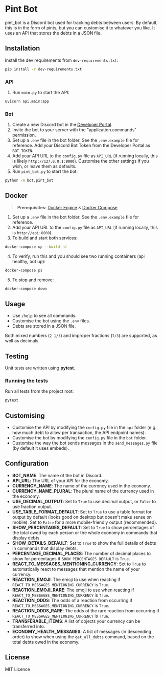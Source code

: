 # Pint Bot
pint_bot is a Discord bot used for tracking debts between users. By default, this is in the form of pints, but you can customise it to whatever you like. It uses an API that stores the debts in a JSON file.

## Installation
Install the dev requirements from `dev-requirements.txt`:
```bash
pip install -r dev-requirements.txt
```

### API
1. Run `main.py` to start the API:
```bash
uvicorn api.main:app
```

### Bot
1. Create a new Discord bot in the [Developer Portal](https://discord.com/developers/applications).
2. Invite the bot to your server with the "application.commands" permission.
3. Set up a `.env` file in the bot folder. See the `.env.example` file for reference. Add your Discord Bot Token from the Developer Portal as `BOT_TOKEN`.
4. Add your API URL to the `config.py` file as `API_URL` (if running locally, this is likely `http://127.0.0.1:8000`). Customise the other settings if you wish, or leave them as defaults.
5. Run `pint_bot.py` to start the bot:
```bash
python -m bot.pint_bot
```

## Docker
> **Prerequisites:** [Docker Engine](https://docs.docker.com/engine/) & [Docker Compose](https://docs.docker.com/compose/)
1. Set up a `.env` file in the bot folder. See the `.env.example` file for reference.
2. Add your API URL to the `config.py` file as `API_URL` (if running locally, this is `http://api:8000`).
3. To build and start both services:
```bash
docker-compose up --build -d
```
4. To verify, run this and you should see two running containers (api healthy, bot up):
```bash
docker-compose ps
```
5. To stop and remove:
```bash
docker-compose down
```

## Usage
- Use `/help` to see all commands.
- Customise the bot using the `.env` files.
- Debts are stored in a JSON file.

Both mixed numbers (`2 1/3`) and improper fractions (`7/3`) are supported, as well as decimals.

## Testing
Unit tests are written using **pytest**.

### Running the tests
Run all tests from the project root:
```bash
pytest
```

## Customising
- Customise the API by modifying the `config.py` file in the `api` folder (e.g., how much debt to allow per transaction, the API endpoint names).
- Customise the bot by modifying the `config.py` file in the `bot` folder.
- Customise the way the bot sends messages in the `send_messages.py` file (by default it uses embeds).

## Configuration
- **BOT_NAME**: The name of the bot in Discord.
- **API_URL**: The URL of your API for the economy.
- **CURRENCY_NAME**: The name of the currency used in the economy.
- **CURRENCY_NAME_PLURAL**: The plural name of the currency used in the economy.
- **USE_DECIMAL_OUTPUT**: Set to `True` to use decimal output, or `False` to use fraction output.
- **USE_TABLE_FORMAT_DEFAULT**: Set to `True` to use a table format for output by default (looks good on desktop but doesn't make sense on mobile). Set to `False` for a more mobile-friendly output (recommended).
- **SHOW_PERCENTAGES_DEFAULT**: Set to `True` to show percentages of the total owed by each person or the whole economy in commands that display debts.
- **SHOW_DETAILS_DEFAULT**: Set to `True` to show the full details of debts in commands that display debts.
- **PERCENTAGE_DECIMAL_PLACES**: The number of decimal places to show for percentages if `SHOW_PERCENTAGES_DEFAULT` is `True`.
- **REACT_TO_MESSAGES_MENTIONING_CURRENCY**: Set to `True` to automatically react to messages that mention the name of your currency.
- **REACTION_EMOJI**: The emoji to use when reacting if `REACT_TO_MESSAGES_MENTIONING_CURRENCY` is `True`.
- **REACTION_EMOJI_RARE**: The emoji to use when reacting if `REACT_TO_MESSAGES_MENTIONING_CURRENCY` is `True`.
- **REACTION_ODDS**: The odds of a reaction from occurring if `REACT_TO_MESSAGES_MENTIONING_CURRENCY` is `True`.
- **REACTION_ODDS_RARE**: The odds of the rare reaction from occurring if `REACT_TO_MESSAGES_MENTIONING_CURRENCY` is `True`.
- **TRANSFERABLE_ITEMS**: A list of objects your currency can be transferred into.
- **ECONOMY_HEALTH_MESSAGES**: A list of messages (in descending order) to show when using the `get_all_debts` command, based on the total debts owed in the economy.

## License
MIT Licence